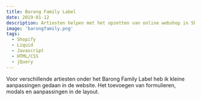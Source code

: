 ```yaml
---
title: Barong Family Label
date: 2019-01-12
description: Artiesten helpen met het opzetten van online webshop in Shopify.
image: 'barongfamily.png'
tags:
  - Shopify
  - Liquid
  - Javascript
  - HTML/CSS
  - jQuery
---
```


Voor verschillende artiesten onder het Barong Family Label heb ik kleine aanpassingen gedaan in de website. Het toevoegen van formulieren, modals en aanpassingen in de layout. 